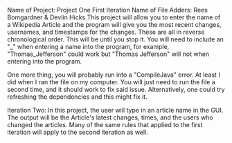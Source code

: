 Name of Project: Project One First Iteration
Name of File Adders: Rees Bomgardner & Devlin Hicks
This project will allow you to enter the name of a Wikipedia Article and the program will give you the most recent changes, usernames, and timestamps for the changes. These are all in reverse chronological order. This will be until you stop it. You will need to include an "_" when entering a name into the program, for example, "Thomas_Jefferson"
could work but "Thomas Jefferson" will not when entering into the program.

One more thing, you will probably run into a "CompileJava" error. At least I did when I ran the file on my computer.
You will just need to run the file a second time, and it should work to fix said issue. Alternatively, one could try refreshing the dependencies and this might fix it. 

Iteration Two:
In this project, the user will type in an article name in the GUI. The output will be the Article's latest changes, times, and the users who changed the articles.
Many of the same rules that applied to the first iteration will apply to the second iteration as well.
